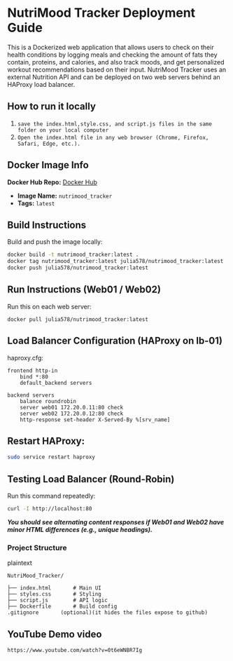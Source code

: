 # NutriMood Tracker  Deployment Guide

This is a Dockerized web application that allows users to check on their health conditions by logging meals and checking the amount of fats they contain, proteins, and calories, and also track moods, and get personalized workout recommendations based on their input. NutriMood Tracker uses an external Nutrition API and can be deployed on two web servers behind an HAProxy load balancer.

## How to run it locally 
1. `save the index.html,style.css, and script.js files in the same folder on your local computer`
2. `Open the index.html file in any web browser (Chrome, Firefox, Safari, Edge, etc.).`


## Docker Image Info

**Docker Hub Repo:** [Docker Hub](https://hub.docker.com/repository/docker/julia578/nutrimood_tracker)
- **Image Name:** `nutrimood_tracker`
- **Tags:** `latest`

## Build Instructions

Build and push the image locally:

 ```bash
docker build -t nutrimood_tracker:latest .
docker tag nutrimood_tracker:latest julia578/nutrimood_tracker:latest
docker push julia578/nutrimood_tracker:latest
```
## Run Instructions (Web01 / Web02)

Run this on each web server:
```
docker pull julia578/nutrimood_tracker:latest
```

## Load Balancer Configuration (HAProxy on lb-01)

 haproxy.cfg:
```
frontend http-in
    bind *:80
    default_backend servers

backend servers
    balance roundrobin
    server web01 172.20.0.11:80 check
    server web02 172.20.0.12:80 check
    http-response set-header X-Served-By %[srv_name]
```

## Restart HAProxy:

```bash
sudo service restart haproxy
```

## Testing Load Balancer (Round-Robin)

Run this command repeatedly:

```bash
curl -I http://localhost:80
```

***You should see alternating content responses if Web01 and Web02 have minor HTML differences (e.g., unique headings).***

### Project Structure

plaintext
```
NutriMood_Tracker/

├── index.html       # Main UI
├── styles.css       # Styling
├── script.js        # API logic
├── Dockerfile       # Build config
.gitignore       (optional)(it hides the files expose to github)
```

## YouTube Demo video 
```
https://www.youtube.com/watch?v=0t6eWNBR7Ig
```



